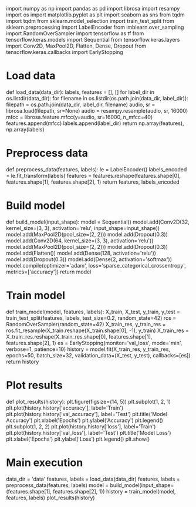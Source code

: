 import numpy as np
import pandas as pd
import librosa
import resampy
import os
import matplotlib.pyplot as plt
import seaborn as sns
from tqdm import tqdm
from sklearn.model_selection import train_test_split
from sklearn.preprocessing import LabelEncoder
from imblearn.over_sampling import RandomOverSampler
import tensorflow as tf
from tensorflow.keras.models import Sequential
from tensorflow.keras.layers import Conv2D, MaxPool2D, Flatten, Dense, Dropout
from tensorflow.keras.callbacks import EarlyStopping

# Load data
def load_data(data_dir):
    labels, features = [], []
    for label_dir in os.listdir(data_dir):
        for filename in os.listdir(os.path.join(data_dir, label_dir)):
            filepath = os.path.join(data_dir, label_dir, filename)
            audio, sr = librosa.load(filepath, sr=None)
            audio = resampy.resample(audio, sr, 16000)
            mfcc = librosa.feature.mfcc(y=audio, sr=16000, n_mfcc=40)
            features.append(mfcc)
            labels.append(label_dir)
    return np.array(features), np.array(labels)

# Preprocess data
def preprocess_data(features, labels):
    le = LabelEncoder()
    labels_encoded = le.fit_transform(labels)
    features = features.reshape(features.shape[0], features.shape[1], features.shape[2], 1)
    return features, labels_encoded

# Build model
def build_model(input_shape):
    model = Sequential()
    model.add(Conv2D(32, kernel_size=(3, 3), activation='relu', input_shape=input_shape))
    model.add(MaxPool2D(pool_size=(2, 2)))
    model.add(Dropout(0.3))
    model.add(Conv2D(64, kernel_size=(3, 3), activation='relu'))
    model.add(MaxPool2D(pool_size=(2, 2)))
    model.add(Dropout(0.3))
    model.add(Flatten())
    model.add(Dense(128, activation='relu'))
    model.add(Dropout(0.3))
    model.add(Dense(2, activation='softmax'))
    model.compile(optimizer='adam', loss='sparse_categorical_crossentropy', metrics=['accuracy'])
    return model

# Train model
def train_model(model, features, labels):
    X_train, X_test, y_train, y_test = train_test_split(features, labels, test_size=0.2, random_state=42)
    ros = RandomOverSampler(random_state=42)
    X_train_res, y_train_res = ros.fit_resample(X_train.reshape(X_train.shape[0], -1), y_train)
    X_train_res = X_train_res.reshape(X_train_res.shape[0], features.shape[1], features.shape[2], 1)
    es = EarlyStopping(monitor='val_loss', mode='min', verbose=1, patience=10)
    history = model.fit(X_train_res, y_train_res, epochs=50, batch_size=32, validation_data=(X_test, y_test), callbacks=[es])
    return history

# Plot results
def plot_results(history):
    plt.figure(figsize=(14, 5))
    plt.subplot(1, 2, 1)
    plt.plot(history.history['accuracy'], label='Train')
    plt.plot(history.history['val_accuracy'], label='Test')
    plt.title('Model Accuracy')
    plt.xlabel('Epochs')
    plt.ylabel('Accuracy')
    plt.legend()
    plt.subplot(1, 2, 2)
    plt.plot(history.history['loss'], label='Train')
    plt.plot(history.history['val_loss'], label='Test')
    plt.title('Model Loss')
    plt.xlabel('Epochs')
    plt.ylabel('Loss')
    plt.legend()
    plt.show()

# Main execution
data_dir = 'data'
features, labels = load_data(data_dir)
features, labels = preprocess_data(features, labels)
model = build_model(input_shape=(features.shape[1], features.shape[2], 1))
history = train_model(model, features, labels)
plot_results(history)
